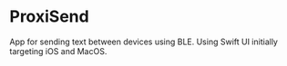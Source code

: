 # ProxiSend

App for sending text between devices using BLE. Using Swift UI initially targeting iOS and MacOS.
